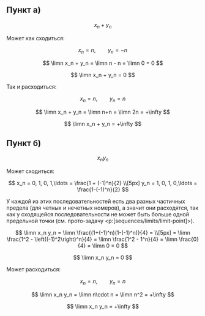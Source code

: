 ## Пункт а)

$$ x_n + y_n $$

Может как сходиться:

$$ x_n = n, \qquad y_n = -n $$

$$ \limn x_n + y_n = \limn n - n = \limn 0 = 0 $$

$$ \limn x_n + y_n = 0 $$

Так и расходиться:

$$ x_n = n, \qquad y_n = n $$

$$ \limn x_n + y_n = \limn n+n = \limn 2n = +\infty $$

$$ \limn x_n + y_n = +\infty $$

## Пункт б)

$$ x_n y_n $$

Может сходиться:

$$
    x_n = 0, 1, 0, 1,\ldots = \frac{1 + (-1)^n}{2}
    \\[5px]
    y_n = 1, 0, 1, 0,\ldots = \frac{1-(-1)^n}{2}
$$

У каждой из этих последовательностей есть два разных частичных предела (для четных и нечетных номеров), а значит они расходятся, так как у сходящейся последовательности не может быть больше одной предельной точки (см. прото-задачу <p:[sequences/limits/limit-point]>).

$$
    \limn x_n y_n = \limn \frac{(1+(-1)^n)(1-(-1)^n)}{4} =
    \\[5px]
    = \limn \frac{1^2 - \left((-1)^2\right)^n}{4} = \limn \frac{1^2 - 1^n}{4} = \limn \frac{0}{4} = \limn 0 = 0
$$

$$ \limn x_n y_n = 0 $$

Может расходиться:

$$ x_n = n, \qquad y_n = n $$

$$ \limn x_n y_n = \limn n\cdot n = \limn n^2 = +\infty $$

$$ \limn x_n y_n = +\infty $$